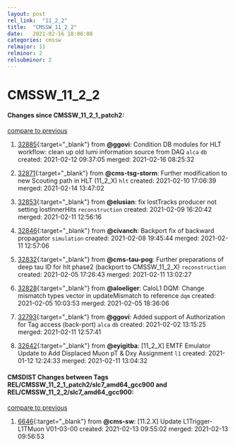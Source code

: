 ```yaml
---
layout: post
rel_link:  "11_2_2"
title:  "CMSSW_11_2_2"
date:   2021-02-16 18:06:08
categories: cmssw
relmajor: 11
relminor: 2
relsubminor: 2
---
```


# CMSSW_11_2_2
#### Changes since CMSSW_11_2_1_patch2:
[compare to previous](https://github.com/cms-sw/cmssw/compare/CMSSW_11_2_1_patch2...CMSSW_11_2_2)



1. [32885](http://github.com/cms-sw/cmssw/pull/32885){:target="_blank"}  from **@ggovi**: Condition DB modules for HLT workflow: clean up old lumi information source from DAQ  `alca`  `db`  created: 2021-02-12 09:37:05 merged: 2021-02-16 08:25:32



2. [32871](http://github.com/cms-sw/cmssw/pull/32871){:target="_blank"}  from **@cms-tsg-storm**: Further modification to new Scouting path in HLT (11_2_X) `hlt`  created: 2021-02-10 17:06:39 merged: 2021-02-14 13:47:02



3. [32853](http://github.com/cms-sw/cmssw/pull/32853){:target="_blank"}  from **@elusian**: fix lostTracks producer not setting lostInnerHits `reconstruction`  created: 2021-02-09 16:20:42 merged: 2021-02-11 12:56:16



4. [32846](http://github.com/cms-sw/cmssw/pull/32846){:target="_blank"}  from **@civanch**: Backport fix of backward propagator `simulation`  created: 2021-02-08 19:45:44 merged: 2021-02-11 12:57:06



5. [32832](http://github.com/cms-sw/cmssw/pull/32832){:target="_blank"}  from **@cms-tau-pog**: Further preparations of deep tau ID for hlt phase2 (backport to CMSSW_11_2_X) `reconstruction`  created: 2021-02-05 17:26:43 merged: 2021-02-11 13:02:27



6. [32828](http://github.com/cms-sw/cmssw/pull/32828){:target="_blank"}  from **@aloeliger**: CaloL1 DQM: Change mismatch types vector in updateMismatch to reference `dqm`  created: 2021-02-05 10:03:53 merged: 2021-02-05 18:36:06



7. [32793](http://github.com/cms-sw/cmssw/pull/32793){:target="_blank"}  from **@ggovi**: Added support of Authorization for Tag access (back-port) `alca`  `db`  created: 2021-02-02 13:15:25 merged: 2021-02-11 12:57:41



8. [32642](http://github.com/cms-sw/cmssw/pull/32642){:target="_blank"}  from **@eyigitba**: [11_2_X] EMTF Emulator Update to Add Displaced Muon pT & Dxy Assignment `l1`  created: 2021-01-12 12:24:33 merged: 2021-02-11 13:04:32



#### CMSDIST Changes between Tags REL/CMSSW_11_2_1_patch2/slc7_amd64_gcc900 and REL/CMSSW_11_2_2/slc7_amd64_gcc900:
[compare to previous](https://github.com/cms-sw/cmsdist/compare/REL/CMSSW_11_2_1_patch2/slc7_amd64_gcc900...REL/CMSSW_11_2_2/slc7_amd64_gcc900)



1. [6646](http://github.com/cms-sw/cmsdist/pull/6646){:target="_blank"}  from **@cms-sw**: [11.2.X] Update L1Trigger-L1TMuon V01-03-00 created: 2021-02-13 09:55:02 merged: 2021-02-13 09:56:53
